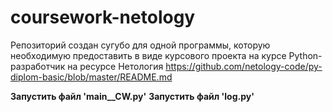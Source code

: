 # coursework-netology
Репозиторий создан сугубо для одной программы, которую необходимую предоставить в виде курсового проекта на курсе Python-разработчик на ресурсе Нетология
https://github.com/netology-code/py-diplom-basic/blob/master/README.md

**Запустить файл 'main__CW.py'**
**Запустить файл 'log.py'**